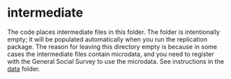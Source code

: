 
# intermediate

The code places intermediate files in this folder. The folder is intentionally empty; it will be populated automatically when you run the replication package. The reason for leaving this directory empty is because in some cases the intermediate files contain microdata, and you need to register with the General Social Survey to use the microdata. See instructions in the [data](https://github.com/ilundberg/replication/tree/master/gap_closing_estimand/data) folder.